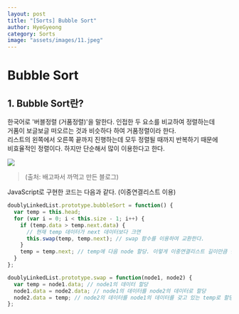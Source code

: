 ```yaml
---
layout: post
title: "[Sorts] Bubble Sort"
author: HyeGyeong
category: Sorts
image: "assets/images/11.jpeg"
---
```


# Bubble Sort

## 1. Bubble Sort란?

한국어로 '버블정렬 (거품정렬)'을 말한다. 인접한 두 요소를 비교하여 정렬하는데<br>
거품이 보글보글 떠오르는 것과 비슷하다 하여 거품정렬이라 한다.<br>
리스트의 왼쪽에서 오른쪽 끝까지 진행하는데 모두 정렬될 때까지 반복하기 때문에<br>
비효율적인 정렬이다. 하지만 단순해서 많이 이용한다고 한다.

<img src="https://t1.daumcdn.net/cfile/tistory/275F9A4A545095BD01"><br>

> (출처: 배고파서 까먹고 만든 블로그)

JavaScript로 구현한 코드는 다음과 같다. (이중연결리스트 이용)

```javascript
doublyLinkedList.prototype.bubbleSort = function() {
  var temp = this.head;
  for (var i = 0; i < this.size - 1; i++) {
    if (temp.data > temp.next.data) {
      // 현재 temp 데이터가 next 데이터보다 크면
      this.swap(temp, temp.next); // swap 함수를 이용하여 교환한다.
    }
    temp = temp.next; // temp에 다음 node 할당. 이렇게 이중연결리스트 길이만큼 반복
  }
};

doublyLinkedList.prototype.swap = function(node1, node2) {
  var temp = node1.data; // node1의 데이터 할당
  node1.data = node2.data; // node1의 데이터를 node2의 데이터로 할당
  node2.data = temp; // node2의 데이터를 node1의 데이터를 갖고 있는 temp로 할당
};
```
